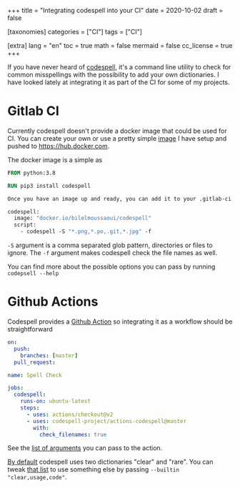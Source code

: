 +++
title = "Integrating codespell into your CI"
date = 2020-10-02
draft = false

[taxonomies]
categories = ["CI"]
tags = ["CI"]

[extra]
lang = "en"
toc = true
math = false
mermaid = false
cc_license = true
+++

If you have never heard of [codespell](https://github.com/codespell-project/codespell), it's a command line utility to check for common misspellings with the possibility to add your own dictionaries. I have looked lately at integrating it as part of the CI for some of my projects. 

# Gitlab CI

Currently codespell doesn't provide a docker image that could be used for CI. You can create your own or use a pretty simple [image](https://hub.docker.com/r/bilelmoussaoui/codespell) I have setup and pushed to <https://hub.docker.com>. 

The docker image is a simple as 

```dockerfile
FROM python:3.8

RUN pip3 install codespell

Once you have an image up and ready, you can add it to your .gitlab-ci.yml

codespell:
  image: "docker.io/bilelmoussaoui/codespell"
  script:
    - codespell -S "*.png,*.po,.git,*.jpg" -f
```

`-S` argument is a comma separated glob pattern, directories or files to ignore. The `-f` argument makes codespell check the file names as well.

You can find more about the possible options you can pass by running `codepsell --help`

# Github Actions

Codespell provides a [Github Action](https://github.com/codespell-project/actions-codespell) so integrating it as a workflow should be straightforward 

```yaml
on:
  push:
    branches: [master]
  pull_request:

name: Spell Check

jobs:
  codespell:
    runs-on: ubuntu-latest
    steps:
      - uses: actions/checkout@v2
      - uses: codespell-project/actions-codespell@master
        with:
          check_filenames: true
```

See the [list of arguments](https://github.com/codespell-project/actions-codespell/blob/master/action.yml#L5) you can pass to the action.

[By default](https://github.com/codespell-project/codespell/blob/master/codespell_lib/_codespell.py#L53) codespell uses two dictionaries "clear" and "rare". You can tweak [that list](https://github.com/codespell-project/codespell/blob/master/codespell_lib/_codespell.py#L47) to use something else by passing `--builtin "clear,usage,code"`.